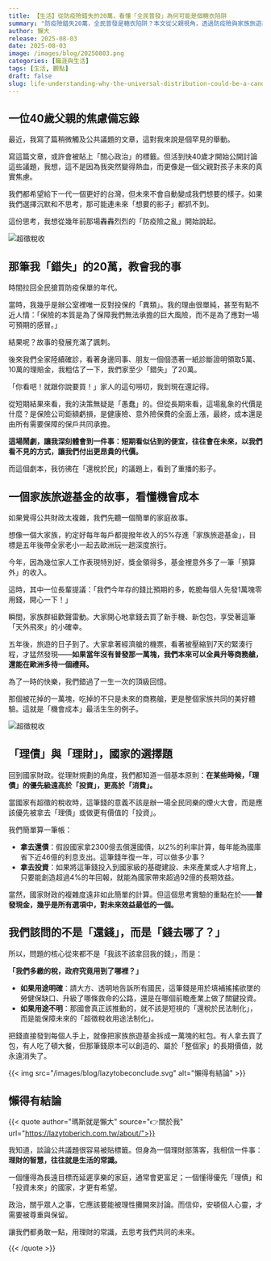 ```yaml
---
title: 【生活】從防疫險錯失的20萬，看懂「全民普發」為何可能是個糖衣陷阱
summary: "防疫險錯失20萬，全民普發是糖衣陷阱？本文從父親視角，透過防疫險與家族旅遊基金案例，深入剖析短期利益如何導致更高機會成本，並呼籲國家財政應優先「理債」與「投資未來」，而非短視的現金發放。"
author: 懶大
release: 2025-08-03
date: 2025-08-03
image: /images/blog/20250803.png
categories: [職涯與生活]
tags: [生活, 觀點]
draft: false
slug: life-understanding-why-the-universal-distribution-could-be-a-candy-coated-trap-from-the-200000-lost-due-to-pandemic-insurance
---
```


## 一位40歲父親的焦慮備忘錄

最近，我寫了篇稍微觸及公共議題的文章，這對我來說是個罕見的舉動。

寫這篇文章，或許會被貼上「關心政治」的標籤。但活到快40歲才開始公開討論這些議題，我想，這不是因為我突然變得熱血，而更像是一個父親對孩子未來的真實焦慮。

我們都希望給下一代一個更好的台灣，但未來不會自動變成我們想要的樣子。如果我們選擇沉默和不思考，那可能連未來「想要的影子」都抓不到。

這份思考，我想從幾年前那場轟轟烈烈的「防疫險之亂」開始說起。

![超徵稅收](https://images.unsplash.com/photo-1450101499163-c8848c66ca85?ixlib=rb-4.1.0&q=85&fm=jpg&crop=entropy&cs=srgb)

## 那筆我「錯失」的20萬，教會我的事

時間拉回全民搶買防疫保單的年代。

當時，我幾乎是辦公室裡唯一反對投保的「異類」。我的理由很單純，甚至有點不近人情：「保險的本質是為了保障我們無法承擔的巨大風險，而不是為了應對一場可預期的感冒。」

結果呢？故事的發展充滿了諷刺。

後來我們全家陸續確診，看著身邊同事、朋友一個個憑著一紙診斷證明領取5萬、10萬的理賠金，我粗估了一下，我們家至少「錯失」了20萬。

「你看吧！就跟你說要買！」家人的這句嘮叨，我到現在還記得。

從短期結果來看，我的決策無疑是「愚蠢」的。但從長期來看，這場亂象的代價是什麼？是保險公司鉅額虧損，是健康險、意外險保費的全面上漲，最終，成本還是由所有需要保障的保戶共同承擔。

**這場鬧劇，讓我深刻體會到一件事：短期看似佔到的便宜，往往會在未來，以我們看不見的方式，讓我們付出更昂貴的代價。**

而這個劇本，我彷彿在「還稅於民」的議題上，看到了重播的影子。

## 一個家族旅遊基金的故事，看懂機會成本

如果覺得公共財政太複雜，我們先聽一個簡單的家庭故事。

想像一個大家族，約定好每年每戶都提撥年收入的5%存進「家族旅遊基金」，目標是五年後帶全家老小一起去歐洲玩一趟深度旅行。

今年，因為幾位家人工作表現特別好，獎金領得多，基金裡意外多了一筆「預算外」的收入。

這時，其中一位長輩提議：「我們今年存的錢比預期的多，乾脆每個人先發1萬塊零用錢，開心一下！」

瞬間，家族群組歡聲雷動。大家開心地拿錢去買了新手機、新包包，享受著這筆「天外飛來」的小確幸。

五年後，旅遊的日子到了。大家拿著經濟艙的機票，看著被壓縮到7天的緊湊行程，才猛然發現——**如果當年沒有普發那一萬塊，我們本來可以全員升等商務艙，還能在歐洲多待一個禮拜。**

為了一時的快樂，我們錯過了一生一次的頂級回憶。

那個被花掉的一萬塊，吃掉的不只是未來的商務艙，更是整個家族共同的美好體驗。這就是「機會成本」最活生生的例子。

![超徵稅收](https://images.unsplash.com/photo-1625225233840-695456021cde?ixlib=rb-4.1.0&q=85&fm=jpg&crop=entropy&cs=srgb)

## 「理債」與「理財」，國家的選擇題

回到國家財政。從理財規劃的角度，我們都知道一個基本原則：**在某些時候，「理債」的優先級遠高於「投資」，更高於「消費」。**

當國家有超徵的稅收時，這筆錢的意義不該是辦一場全民同樂的煙火大會，而是應該優先被拿去「理債」或做更有價值的「投資」。

我們簡單算一筆帳：

- **拿去還債**：假設國家拿2300億去償還國債，以2%的利率計算，每年能為國庫省下近46億的利息支出。這筆錢年復一年，可以做多少事？
- **拿去投資**：如果將這筆錢投入到國家級的基礎建設、未來產業或人才培育上，只要能創造超過4%的年回報，就能為國家帶來超過92億的長期效益。

當然，國家財政的複雜度遠非如此簡單的計算。但這個思考實驗的重點在於——**普發現金，幾乎是所有選項中，對未來效益最低的一個。**

## 我們該問的不是「還錢」，而是「錢去哪了？」

所以，問題的核心從來都不是「我該不該拿回我的錢」，而是：

**「我們多繳的稅，政府究竟用到了哪裡？」**

- **如果用途明確**：請大方、透明地告訴所有國民，這筆錢是用於填補搖搖欲墜的勞健保缺口、升級了哪條救命的公路，還是在哪個前瞻產業上做了關鍵投資。
- **如果用途不明**：那國會真正該推動的，就不該是短視的「還稅於民法制化」，而是能保障未來的「超徵稅收用途法制化」。

把錢直接發到每個人手上，就像把家族旅遊基金拆成一萬塊的紅包。有人拿去買了包，有人吃了頓大餐，但那筆錢原本可以創造的、屬於「整個家」的長期價值，就永遠消失了。

{{< img src="/images/blog/lazytobeconclude.svg" alt="懶得有結論" >}}

## 懶得有結論

{{< quote author="瑪斯就是懶大" source="👉關於我" url="https://lazytoberich.com.tw/about/">}}

我知道，談論公共議題很容易被貼標籤。但身為一個理財部落客，我相信一件事：**理財的智慧，往往就是生活的常識。**

一個懂得為長遠目標而延遲享樂的家庭，通常會更富足；一個懂得優先「理債」和「投資未來」的國家，才更有希望。

政治，關乎眾人之事，它應該要能被理性攤開來討論。而信仰，安頓個人心靈，才需要被尊重與保留。

讓我們都勇敢一點，用理財的常識，去思考我們共同的未來。

{{< /quote >}}
